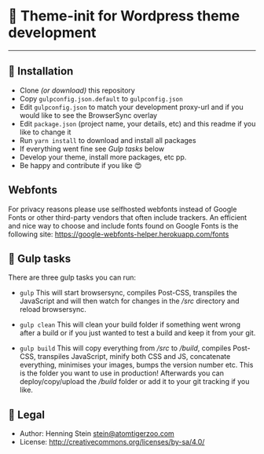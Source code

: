 # 🙏 Theme-init for Wordpress theme development

***

## 📄 Installation

- Clone *(or download)* this repository
- Copy `gulpconfig.json.default` to `gulpconfig.json`
- Edit `gulpconfig.json` to match your development proxy-url and if you 
  would like to see the BrowserSync overlay
- Edit `package.json` (project name, your details, etc) and this readme if you 
  like to change it
- Run `yarn install` to download and install all packages
- If everything went fine see *Gulp tasks* below
- Develop your theme, install more packages, etc pp.
- Be happy and contribute if you like 😍 


## Webfonts

For privacy reasons please use selfhosted webfonts instead of Google Fonts or
other third-party vendors that often include trackers. An efficient and nice 
way to choose and include fonts found on Google Fonts is the following site:
https://google-webfonts-helper.herokuapp.com/fonts


## 🔨 Gulp tasks

There are three gulp tasks you can run:

- `gulp`
This will start browsersync, compiles Post-CSS, transpiles the JavaScript and 
will then watch for changes in the */src* directory and reload browsersync.

- `gulp clean`
This will clean your build folder if something went wrong after a build or if 
you just wanted to test a build and keep it from your git.

- `gulp build`
This will copy everything from */src* to */build*, compiles Post-CSS, transpiles 
JavaScript, minify both CSS and JS, concatenate everything, minimises your images, 
bumps the version number etc. This is the folder you want to use in production!
Afterwards you can deploy/copy/upload the */build* folder or add it to your git 
tracking if you like. 


## 💬 Legal

- Author: Henning Stein <stein@atomtigerzoo.com>
- License: http://creativecommons.org/licenses/by-sa/4.0/
